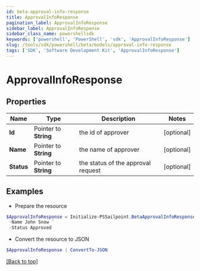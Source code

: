 ```yaml
---
id: beta-approval-info-response
title: ApprovalInfoResponse
pagination_label: ApprovalInfoResponse
sidebar_label: ApprovalInfoResponse
sidebar_class_name: powershellsdk
keywords: ['powershell', 'PowerShell', 'sdk', 'ApprovalInfoResponse'] 
slug: /tools/sdk/powershell/beta/models/approval-info-response
tags: ['SDK', 'Software Development Kit', 'ApprovalInfoResponse']
---
```



# ApprovalInfoResponse

## Properties

Name | Type | Description | Notes
------------ | ------------- | ------------- | -------------
**Id** |  Pointer to **String** | the id of approver | [optional] 
**Name** |  Pointer to **String** | the name of approver | [optional] 
**Status** |  Pointer to **String** | the status of the approval request | [optional] 

## Examples

- Prepare the resource
```powershell
$ApprovalInfoResponse = Initialize-PSSailpoint.BetaApprovalInfoResponse  -Id 8a80828f643d484f01643e14202e2000 `
 -Name John Snow `
 -Status Approved
```

- Convert the resource to JSON
```powershell
$ApprovalInfoResponse | ConvertTo-JSON
```


[[Back to top]](#) 

